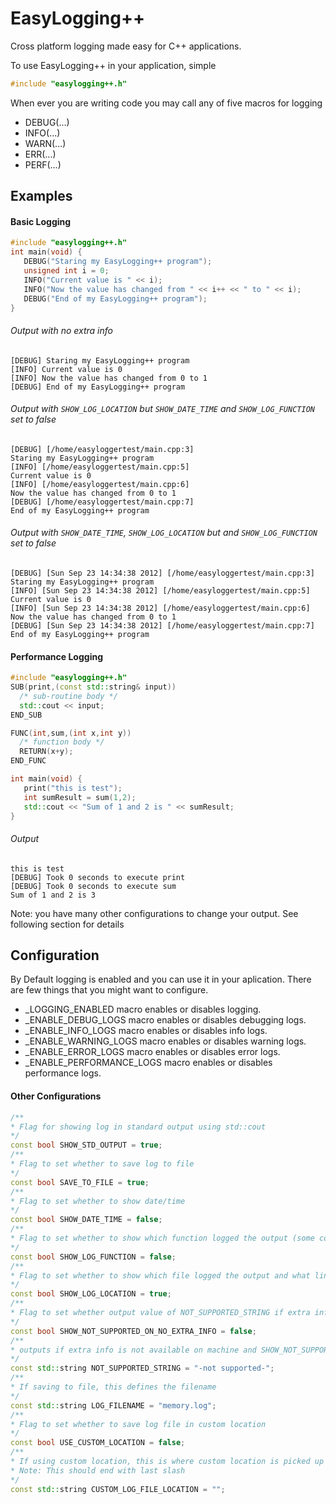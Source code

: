 EasyLogging++
===========

Cross platform logging made easy for C++ applications.

To use EasyLogging++ in your application, simple 
```C++
#include "easylogging++.h"
```

When ever you are writing code you may call any of five macros for logging
 * DEBUG(...)
 * INFO(...)
 * WARN(...)
 * ERR(...)
 * PERF(...)

## Examples
#### Basic Logging
 ```C++
 #include "easylogging++.h"
 int main(void) {
    DEBUG("Staring my EasyLogging++ program");
    unsigned int i = 0;
    INFO("Current value is " << i);
    INFO("Now the value has changed from " << i++ << " to " << i);
    DEBUG("End of my EasyLogging++ program");
 }
 ```
###### Output with no extra info
```
[DEBUG] Staring my EasyLogging++ program
[INFO] Current value is 0
[INFO] Now the value has changed from 0 to 1
[DEBUG] End of my EasyLogging++ program
```
###### Output with `SHOW_LOG_LOCATION` but `SHOW_DATE_TIME` and `SHOW_LOG_FUNCTION` set to false
```
[DEBUG] [/home/easyloggertest/main.cpp:3]
Staring my EasyLogging++ program
[INFO] [/home/easyloggertest/main.cpp:5]
Current value is 0
[INFO] [/home/easyloggertest/main.cpp:6]
Now the value has changed from 0 to 1
[DEBUG] [/home/easyloggertest/main.cpp:7]
End of my EasyLogging++ program

```
###### Output with `SHOW_DATE_TIME`, `SHOW_LOG_LOCATION` but and `SHOW_LOG_FUNCTION` set to false
```
[DEBUG] [Sun Sep 23 14:34:38 2012] [/home/easyloggertest/main.cpp:3]
Staring my EasyLogging++ program
[INFO] [Sun Sep 23 14:34:38 2012] [/home/easyloggertest/main.cpp:5]
Current value is 0
[INFO] [Sun Sep 23 14:34:38 2012] [/home/easyloggertest/main.cpp:6]
Now the value has changed from 0 to 1
[DEBUG] [Sun Sep 23 14:34:38 2012] [/home/easyloggertest/main.cpp:7]
End of my EasyLogging++ program

```

#### Performance Logging
 ```C++
 #include "easylogging++.h"
 SUB(print,(const std::string& input))
   /* sub-routine body */
   std::cout << input;
 END_SUB 
 
 FUNC(int,sum,(int x,int y))
   /* function body */
   RETURN(x+y);
 END_FUNC 
 
int main(void) {
    print("this is test");
    int sumResult = sum(1,2);
    std::cout << "Sum of 1 and 2 is " << sumResult;
}
 ```
###### Output
 ```
 this is test
[DEBUG] Took 0 seconds to execute print
[DEBUG] Took 0 seconds to execute sum
Sum of 1 and 2 is 3
 ```
 
Note: you have many other configurations to change your output. See following section for details

## Configuration
By Default logging is enabled and you can use it in your aplication. There are few things that you might want to configure.

* _LOGGING_ENABLED macro enables or disables logging. 
* _ENABLE_DEBUG_LOGS macro enables or disables debugging logs. 
* _ENABLE_INFO_LOGS macro enables or disables info logs. 
* _ENABLE_WARNING_LOGS macro enables or disables warning logs. 
* _ENABLE_ERROR_LOGS macro enables or disables error logs. 
* _ENABLE_PERFORMANCE_LOGS macro enables or disables performance logs. 

#### Other Configurations
```C++
/**
* Flag for showing log in standard output using std::cout
*/
const bool SHOW_STD_OUTPUT = true;
/**
* Flag to set whether to save log to file
*/
const bool SAVE_TO_FILE = true;
/**
* Flag to set whether to show date/time
*/
const bool SHOW_DATE_TIME = false;
/**
* Flag to set whether to show which function logged the output (some compiler dont support this)
*/
const bool SHOW_LOG_FUNCTION = false;
/**
* Flag to set whether to show which file logged the output and what line
*/
const bool SHOW_LOG_LOCATION = true;
/**
* Flag to set whether output value of NOT_SUPPORTED_STRING if extra info is not available on machine
*/
const bool SHOW_NOT_SUPPORTED_ON_NO_EXTRA_INFO = false;
/**
* outputs if extra info is not available on machine and SHOW_NOT_SUPPORTED_ON_NO_EXTRA_INFO is true
*/
const std::string NOT_SUPPORTED_STRING = "-not supported-";
/**
* If saving to file, this defines the filename
*/
const std::string LOG_FILENAME = "memory.log";
/**
* Flag to set whether to save log file in custom location
*/
const bool USE_CUSTOM_LOCATION = false;
/**
* If using custom location, this is where custom location is picked up from.
* Note: This should end with last slash 
*/
const std::string CUSTOM_LOG_FILE_LOCATION = "";

```

